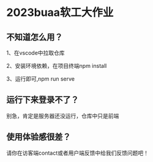 # 2023buaa软工大作业
## 不知道怎么用？


1、在vscode中拉取仓库


2、安装环境依赖，在项目终端npm install


3、运行即可,npm run serve

## 运行下来登录不了？

别急，肯定是服务器还没运行，仓库中只是前端

## 使用体验感很差？

请你在访客端contact或者用户端反馈中给我们反馈问题吧！
